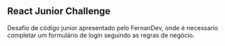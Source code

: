 ## React Junior Challenge 

Desafio de código junior apresentado pelo FernanDev, onde é necessario completar
um formulário de login seguindo as regras de negócio.
